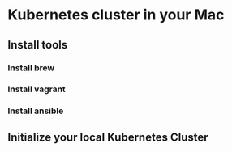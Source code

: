 # Kubernetes cluster in your Mac

## Install tools

### Install brew
### Install vagrant
### Install ansible


## Initialize your local Kubernetes Cluster